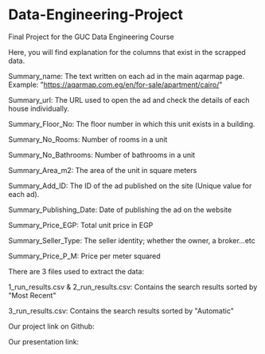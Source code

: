 # Data-Engineering-Project

Final Project for the GUC Data Engineering Course

Here, you will find explanation for the columns that exist in the scrapped data.

Summary_name: The text written on each ad in the main aqarmap page. Example: "https://aqarmap.com.eg/en/for-sale/apartment/cairo/"

Summary_url: The URL used to open the ad and check the details of each house individually.

Summary_Floor_No: The floor number in which this unit exists in a building.

Summary_No_Rooms: Number of rooms in a unit

Summary_No_Bathrooms: Number of bathrooms in a unit

Summary_Area_m2: The area of the unit in square meters

Summary_Add_ID: The ID of the ad published on the site (Unique value for each ad).

Summary_Publishing_Date: Date of publishing the ad on the website

Summary_Price_EGP: Total unit price in EGP

Summary_Seller_Type: The seller identity; whether the owner, a broker...etc

Summary_Price_P_M: Price per meter squared

There are 3 files used to extract the data:

1_run_results.csv & 2_run_results.csv: Contains the search results sorted by "Most Recent"

3_run_results.csv: Contains the search results sorted by "Automatic"

Our project link on Github:

Our presentation link:
